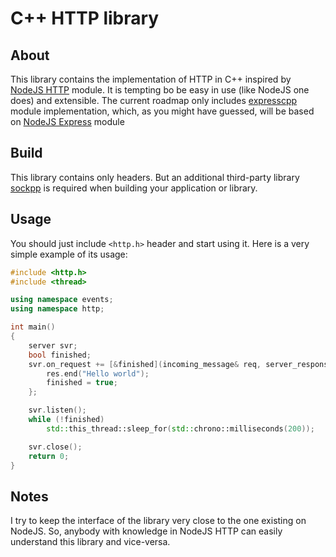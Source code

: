 # C++ HTTP library

## About
This library contains the implementation of HTTP in C++ inspired by
[NodeJS HTTP](https://nodejs.org/api/http.html) module. It is tempting bo be
easy in use (like NodeJS one does) and extensible. The current roadmap
only includes [expresscpp](https://github.com/arsdever/expresscpp) module implementation, which, as you
might have guessed, will be based on [NodeJS Express](https://expressjs.com/)
module

## Build
This library contains only headers. But an additional third-party library
[sockpp](https://github.com/fpagliughi/sockpp) is required when building
your application or library.

## Usage
You should just include `<http.h>` header and start using it. Here is
a very simple example of its usage:
```c++
#include <http.h>
#include <thread>

using namespace events;
using namespace http;

int main()
{
	server svr;
	bool finished;
	svr.on_request += [&finished](incoming_message& req, server_response& res) {
		res.end("Hello world");
		finished = true;
	};

	svr.listen();
	while (!finished)
		std::this_thread::sleep_for(std::chrono::milliseconds(200));

	svr.close();
	return 0;
}
```

## Notes

I try to keep the interface of the library very close to
the one existing on NodeJS. So, anybody with knowledge
in NodeJS HTTP can easily understand this library and
vice-versa.